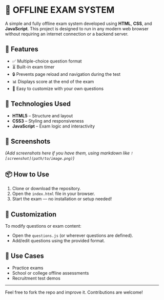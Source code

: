 # 📝 OFFLINE EXAM SYSTEM

A simple and fully offline exam system developed using **HTML**, **CSS**, and **JavaScript**. This project is designed to run in any modern web browser without requiring an internet connection or a backend server.

## 🚀 Features

- ✅ Multiple-choice question format
- ⏳ Built-in exam timer
- 🔒 Prevents page reload and navigation during the test
- 📊 Displays score at the end of the exam
- 📁 Easy to customize with your own questions

## 📂 Technologies Used

- **HTML5** – Structure and layout
- **CSS3** – Styling and responsiveness
- **JavaScript** – Exam logic and interactivity

## 📸 Screenshots

*(Add screenshots here if you have them, using markdown like `![screenshot](path/to/image.png)`)*
  
## 📦 How to Use

1. Clone or download the repository.
2. Open the `index.html` file in your browser.
3. Start the exam — no installation or setup needed!

## 🔧 Customization

To modify questions or exam content:
- Open the `questions.js` (or wherever questions are defined).
- Add/edit questions using the provided format.

## 📌 Use Cases

- Practice exams
- School or college offline assessments
- Recruitment test demos

---

Feel free to fork the repo and improve it. Contributions are welcome!
